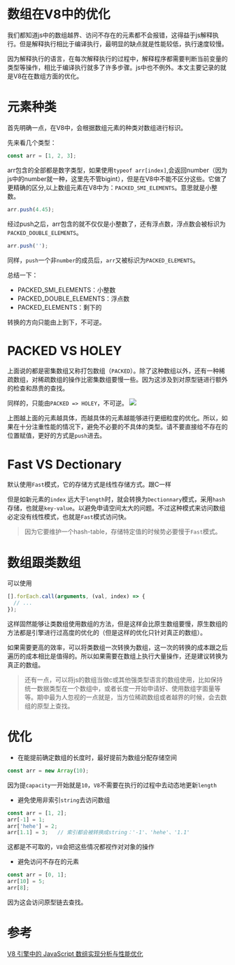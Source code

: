 # 数组在V8中的优化
我们都知道js中的数组越界、访问不存在的元素都不会报错，这得益于js解释执行。但是解释执行相比于编译执行，最明显的缺点就是性能较低，执行速度较慢。

因为解释执行的语言，在每次解释执行的过程中，解释程序都需要判断当前变量的类型等操作，相比于编译执行就多了许多步骤。js中也不例外。本文主要记录的就是V8在在数组方面的优化。

# 元素种类
首先明确一点，在V8中，会根据数组元素的种类对数组进行标识。

先来看几个类型：
```js
const arr = [1, 2, 3];
```
arr包含的全部都是数字类型，如果使用`typeof arr[index]`,会返回number（因为js中的number就一种，这里先不管bigint），但是在V8中不能不区分这些。它做了更精确的区分,以上数组元素在V8中为：`PACKED_SMI_ELEMENTS`。意思就是小整数。
```js
arr.push(4.45);
```
经过push之后，arr包含的就不仅仅是小整数了，还有浮点数，浮点数会被标识为`PACKED_DOUBLE_ELEMENTS`。
```js
arr.push('');
```
同样，`push`一个非`number`的成员后，`arr`又被标识为`PACKED_ELEMENTS`。

总结一下：
+ PACKED_SMI_ELEMENTS：小整数
+ PACKED_DOUBLE_ELEMENTS：浮点数
+ PACKED_ELEMENTS：剩下的

转换的方向只能由上到下，不可逆。

# PACKED VS HOLEY
上面说的都是密集数组又称打包数组（`PACKED`）。除了这种数组以外，还有一种稀疏数组，对稀疏数组的操作比密集数组要慢一些。因为这涉及到对原型链进行额外的检查和昂贵的查找。

同样的，只能由`PACKED => HOLEY`，不可逆。
![](https://pic2.zhimg.com/80/v2-bf632961f258f0b12b64d956ba4e89b5_hd.jpg)

上图越上面的元素越具体，而越具体的元素越能够进行更细粒度的优化。所以，如果在十分注重性能的情况下，避免不必要的不具体的类型。请不要直接给不存在的位置赋值，更好的方式是`push`进去。

# Fast VS Dectionary
默认使用`Fast`模式，它的存储方式是线性存储方式。跟C一样

但是如新元素的`index` 远大于`length`时，就会转换为`Dectionnary`模式，采用`hash`存储，也就是`key-value`。以避免申请空间太大的问题。不过这种模式来访问数组必定没有线性模式，也就是`Fast`模式访问快。
> 因为它要维护一个hash-table，存储特定值的时候势必要慢于`Fast`模式。

# 数组跟类数组
可以使用
```js
[].forEach.call(arguments, (val, index) => {
  // ...
});
```
这样固然能够让类数组使用数组的方法，但是这样会比原生数组要慢，原生数组的方法都是引擎进行过高度的优化的（但是这样的优化只针对真正的数组）。

如果需要更高的效率，可以将类数组一次转换为数组，这一次的转换的成本跟之后遍历的成本相比是值得的。所以如果需要在数组上执行大量操作，还是建议转换为真正的数组。
> 还有一点，可以将js的数组当做c或其他强类型语言的数组使用，比如保持统一数据类型在一个数组中，或者长度一开始申请好、使用数组字面量等等。期中最为人忽视的一点就是，当方位稀疏数组或者越界的时候，会去数组的原型上查找。

# 优化
+ 在能提前确定数组的长度时，最好提前为数组分配存储空间
```js
const arr = new Array(10);
```
因为提`capacity`一开始就是`10`，`V8`不需要在执行的过程中去动态地更新`length`

+ 避免使用非索引`string`去访问数组
```js
const arr = [1, 2];
arr[-1] = 1;
arr['hehe'] = 2;
arr[1.1] = 3;   // 索引都会被转换成string：'-1'、'hehe'、'1.1'
```
这都是不可取的，`V8`会把这些情况都视作对对象的操作

+ 避免访问不存在的元素
```js
const arr = [0, 1];
arr[10] = 5;
arr[8];
```
因为这会访问原型链去查找。

# 参考
[V8 引擎中的 JavaScript 数组实现分析与性能优化](https://blog.csdn.net/xiebaochun/article/details/85711635)